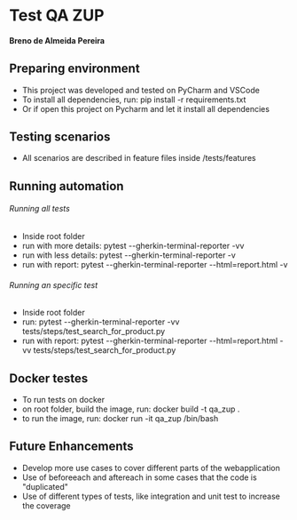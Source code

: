 # Test QA ZUP 
#### Breno de Almeida Pereira

## Preparing environment
- This project was developed and tested on PyCharm and VSCode
- To install all dependencies, run: pip install -r requirements.txt
- Or if open this project on Pycharm and let it install all dependencies  

## Testing scenarios
- All scenarios are described in feature files inside /tests/features

## Running automation

###### Running all tests
- Inside root folder
- run with more details: pytest --gherkin-terminal-reporter -vv
- run with less details: pytest --gherkin-terminal-reporter -v
- run with report: pytest --gherkin-terminal-reporter --html=report.html -v

###### Running an specific test
- Inside root folder
- run: pytest --gherkin-terminal-reporter -vv tests/steps/test_search_for_product.py
- run with report: pytest --gherkin-terminal-reporter --html=report.html -vv tests/steps/test_search_for_product.py

## Docker testes
- To run tests on docker
- on root folder, build the image, run: docker build -t qa_zup .
- to run the image, run: docker run -it qa_zup /bin/bash

## Future Enhancements
- Develop more use cases to cover different parts of the webapplication
- Use of beforeeach and aftereach in some cases that the code is "duplicated"
- Use of different types of tests, like integration and unit test to increase the coverage
